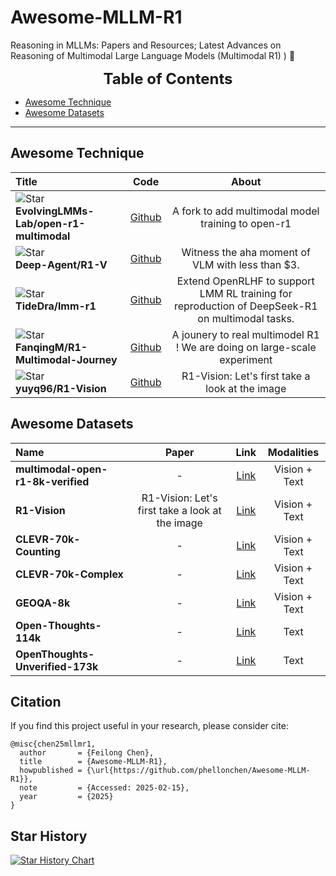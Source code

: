 # Awesome-MLLM-R1
Reasoning in MLLMs: Papers and Resources; Latest Advances on Reasoning of Multimodal Large Language Models (Multimodal R1) ) 🍓

<font size=5><center><b> Table of Contents </b> </center></font>
- [Awesome Technique](#awesome-technique)
- [Awesome Datasets](#awesome-datasets)
---

## Awesome Technique
|  Title  |   Code  |   About   |
|:--------|:--------:|:--------:|
|![Star](https://img.shields.io/github/stars/EvolvingLMMs-Lab/open-r1-multimodal.svg?style=social&label=Star) <br> **EvolvingLMMs-Lab/open-r1-multimodal** <br> | [Github](https://github.com/EvolvingLMMs-Lab/open-r1-multimodal) | A fork to add multimodal model training to open-r1 |
|![Star](https://img.shields.io/github/stars/Deep-Agent/R1-V.svg?style=social&label=Star) <br> **Deep-Agent/R1-V** <br> | [Github](https://github.com/Deep-Agent/R1-V) | Witness the aha moment of VLM with less than $3. |
|![Star](https://img.shields.io/github/stars/TideDra/lmm-r1.svg?style=social&label=Star) <br> **TideDra/lmm-r1** <br> | [Github](https://github.com/TideDra/lmm-r1) | Extend OpenRLHF to support LMM RL training for reproduction of DeepSeek-R1 on multimodal tasks. |
|![Star](https://img.shields.io/github/stars/FanqingM/R1-Multimodal-Journey.svg?style=social&label=Star) <br> **FanqingM/R1-Multimodal-Journey** <br> | [Github](https://github.com/FanqingM/R1-Multimodal-Journey) | A jounery to real multimodel R1 ! We are doing on large-scale experiment |
|![Star](https://img.shields.io/github/stars/yuyq96/R1-Vision.svg?style=social&label=Star) <br> **yuyq96/R1-Vision** <br> | [Github](https://github.com/yuyq96/R1-Vision) | R1-Vision: Let's first take a look at the image |

## Awesome Datasets
| Name | Paper | Link | Modalities |
|:-----|:-----:|:----:|:----------:|
| **multimodal-open-r1-8k-verified** | - | [Link](https://huggingface.co/datasets/lmms-lab/multimodal-open-r1-8k-verified) | Vision + Text |
| **R1-Vision** | R1-Vision: Let's first take a look at the image | [Link](https://huggingface.co/collections/yuyq96/r1-vision-67a6fb7898423dca453efa83) | Vision + Text |
| **CLEVR-70k-Counting** | - | [Link](https://huggingface.co/datasets/leonardPKU/clevr_cogen_a_train) | Vision + Text |
| **CLEVR-70k-Complex** | - | [Link](https://huggingface.co/datasets/MMInstruction/Clevr_CoGenT_TrainA_70K_Complex) | Vision + Text |
| **GEOQA-8k** | - | [Link](https://huggingface.co/datasets/MMInstruction/Clevr_CoGenT_TrainA_70K_Complex) | Vision + Text |
| **Open-Thoughts-114k** | - | [Link](https://huggingface.co/datasets/leonardPKU/GEOQA_R1V_Train_8K) | Text |
| **OpenThoughts-Unverified-173k** | - | [Link](https://huggingface.co/datasets/open-thoughts/OpenThoughts-Unverified-173k) | Text |

## Citation
If you find this project useful in your research, please consider cite:
```
@misc{chen25mllmr1,
  author       = {Feilong Chen},
  title        = {Awesome-MLLM-R1},
  howpublished = {\url{https://github.com/phellonchen/Awesome-MLLM-R1}},
  note         = {Accessed: 2025-02-15},
  year         = {2025}
}
```

## Star History

[![Star History Chart](https://api.star-history.com/svg?repos=phellonchen/Awesome-MLLM-R1&type=Timeline)](https://star-history.com/#phellonchen/Awesome-MLLM-R1&Timeline)

